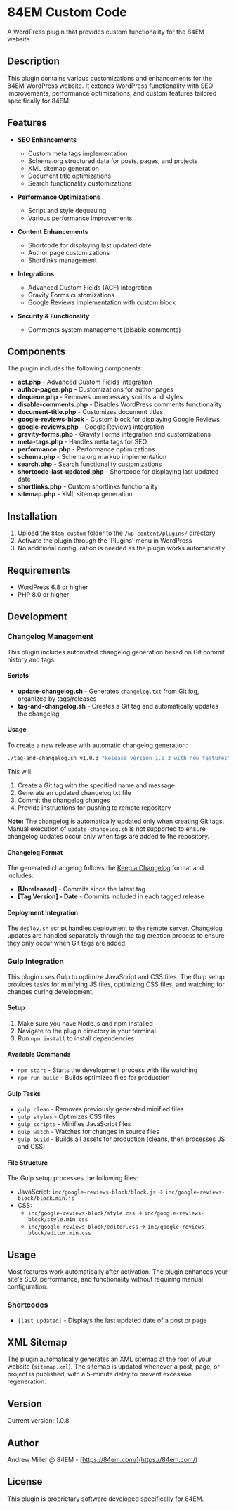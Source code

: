 # 84EM Custom Code

A WordPress plugin that provides custom functionality for the 84EM website.

## Description

This plugin contains various customizations and enhancements for the 84EM WordPress website. It extends WordPress functionality with SEO improvements, performance optimizations, and custom features tailored specifically for 84EM.

## Features

- **SEO Enhancements**
  - Custom meta tags implementation
  - Schema.org structured data for posts, pages, and projects
  - XML sitemap generation
  - Document title optimizations
  - Search functionality customizations

- **Performance Optimizations**
  - Script and style dequeuing
  - Various performance improvements

- **Content Enhancements**
  - Shortcode for displaying last updated date
  - Author page customizations
  - Shortlinks management

- **Integrations**
  - Advanced Custom Fields (ACF) integration
  - Gravity Forms customizations
  - Google Reviews implementation with custom block

- **Security & Functionality**
  - Comments system management (disable comments)

## Components

The plugin includes the following components:

- **acf.php** - Advanced Custom Fields integration
- **author-pages.php** - Customizations for author pages
- **dequeue.php** - Removes unnecessary scripts and styles
- **disable-comments.php** - Disables WordPress comments functionality
- **document-title.php** - Customizes document titles
- **google-reviews-block** - Custom block for displaying Google Reviews
- **google-reviews.php** - Google Reviews integration
- **gravity-forms.php** - Gravity Forms integration and customizations
- **meta-tags.php** - Handles meta tags for SEO
- **performance.php** - Performance optimizations
- **schema.php** - Schema.org markup implementation
- **search.php** - Search functionality customizations
- **shortcode-last-updated.php** - Shortcode for displaying last updated date
- **shortlinks.php** - Custom shortlinks functionality
- **sitemap.php** - XML sitemap generation

## Installation

1. Upload the `84em-custom` folder to the `/wp-content/plugins/` directory
2. Activate the plugin through the 'Plugins' menu in WordPress
3. No additional configuration is needed as the plugin works automatically

## Requirements

- WordPress 6.8 or higher
- PHP 8.0 or higher

## Development

### Changelog Management

This plugin includes automated changelog generation based on Git commit history and tags.

#### Scripts

- **update-changelog.sh** - Generates `changelog.txt` from Git log, organized by tags/releases
- **tag-and-changelog.sh** - Creates a Git tag and automatically updates the changelog

#### Usage

To create a new release with automatic changelog generation:

```bash
./tag-and-changelog.sh v1.0.3 "Release version 1.0.3 with new features"
```

This will:
1. Create a Git tag with the specified name and message
2. Generate an updated changelog.txt file
3. Commit the changelog changes
4. Provide instructions for pushing to remote repository

**Note:** The changelog is automatically updated only when creating Git tags. Manual execution of `update-changelog.sh` is not supported to ensure changelog updates occur only when tags are added to the repository.

#### Changelog Format

The generated changelog follows the [Keep a Changelog](https://keepachangelog.com/en/1.0.0/) format and includes:
- **[Unreleased]** - Commits since the latest tag
- **[Tag Version] - Date** - Commits included in each tagged release

#### Deployment Integration

The `deploy.sh` script handles deployment to the remote server. Changelog updates are handled separately through the tag creation process to ensure they only occur when Git tags are added.

### Gulp Integration

This plugin uses Gulp to optimize JavaScript and CSS files. The Gulp setup provides tasks for minifying JS files, optimizing CSS files, and watching for changes during development.

#### Setup

1. Make sure you have Node.js and npm installed
2. Navigate to the plugin directory in your terminal
3. Run `npm install` to install dependencies

#### Available Commands

- `npm start` - Starts the development process with file watching
- `npm run build` - Builds optimized files for production

#### Gulp Tasks

- `gulp clean` - Removes previously generated minified files
- `gulp styles` - Optimizes CSS files
- `gulp scripts` - Minifies JavaScript files
- `gulp watch` - Watches for changes in source files
- `gulp build` - Builds all assets for production (cleans, then processes JS and CSS)

#### File Structure

The Gulp setup processes the following files:
- JavaScript: `inc/google-reviews-block/block.js` → `inc/google-reviews-block/block.min.js`
- CSS: 
  - `inc/google-reviews-block/style.css` → `inc/google-reviews-block/style.min.css`
  - `inc/google-reviews-block/editor.css` → `inc/google-reviews-block/editor.min.css`

## Usage

Most features work automatically after activation. The plugin enhances your site's SEO, performance, and functionality without requiring manual configuration.

### Shortcodes

- `[last_updated]` - Displays the last updated date of a post or page

## XML Sitemap

The plugin automatically generates an XML sitemap at the root of your website (`sitemap.xml`). The sitemap is updated whenever a post, page, or project is published, with a 5-minute delay to prevent excessive regeneration.

## Version

Current version: 1.0.8

## Author

Andrew Miller @ 84EM - [https://84em.com/](https://84em.com/)

## License

This plugin is proprietary software developed specifically for 84EM.
